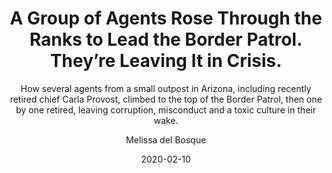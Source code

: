 ---
date: "2020-02-10"
title: "A Group of Agents Rose Through the Ranks to Lead the Border Patrol. They’re Leaving It in Crisis."
subtitle: "How several agents from a small outpost in Arizona, including recently retired chief Carla Provost, climbed to the top of the Border Patrol, then one by one retired, leaving corruption, misconduct and a toxic culture in their wake."
link: "https://www.propublica.org/article/a-group-of-agents-rose-through-the-ranks-to-lead-the-border-patrol-theyre-leaving-it-in-crisis"
author: "Melissa del Bosque"
publication: "ProPublica"
category: "Politics"
subcategory: ""
readingtime: "25"
---